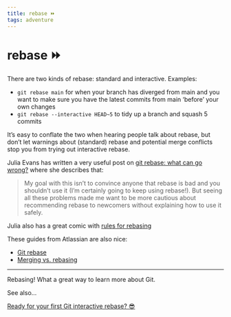 ```yaml
---
title: rebase ⏩
tags: adventure
---
```


# rebase ⏩

There are two kinds of rebase: standard and interactive. Examples:

- `git rebase main` for when your branch has diverged from main and you want to make sure you have the latest commits from main ‘before’ your own changes
- `git rebase --interactive HEAD~5` to tidy up a branch and squash 5 commits

It’s easy to conflate the two when hearing people talk about rebase, but don’t let warnings about (standard) rebase and potential merge conflicts stop you from trying out interactive rebase.

Julia Evans has written a very useful post on [git rebase: what can go wrong?](https://jvns.ca/blog/2023/11/06/rebasing-what-can-go-wrong-/) where she describes that:

> My goal with this isn’t to convince anyone that rebase is bad and you shouldn’t use it (I’m certainly going to keep using rebase!). But seeing all these problems made me want to be more cautious about recommending rebase to newcomers without explaining how to use it safely.

Julia also has a great comic with [rules for rebasing](https://wizardzines.com/comics/rules-for-rebasing/)

These guides from Atlassian are also nice:

- [Git rebase](https://www.atlassian.com/git/tutorials/rewriting-history/git-rebase)
- [Merging vs. rebasing](https://www.atlassian.com/git/tutorials/merging-vs-rebasing)

---

Rebasing! What a great way to learn more about Git.

See also…

<div class="adventure">
  <a href="../interactive-rebase/">Ready for your first Git interactive rebase? 😎</a>
</div>
